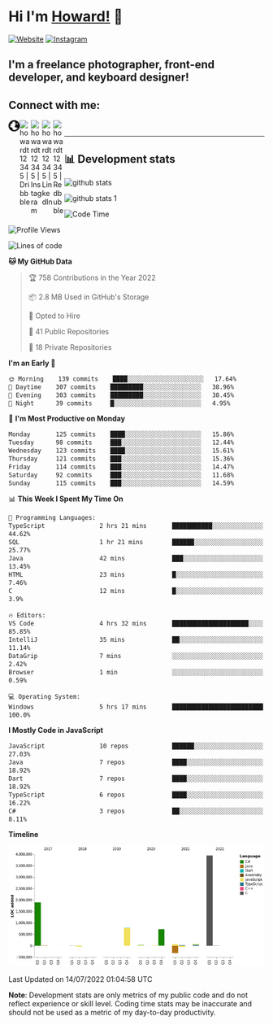 # Hi I'm [Howard!][website] 👋

[![Website](https://img.shields.io/website?label=howardt12345.com&style=for-the-badge&url=https%3A%2F%2Fhowardt12345.com)](https://howardt12345.com)
[![Instagram](https://img.shields.io/badge/instagram-%23E4405F.svg?&style=for-the-badge&logo=instagram&logoColor=white)](https://instagram.com/howardt12345)

I'm a freelance photographer, front-end developer, and keyboard designer!
---

## Connect with me:

[<img align="left" alt="howardt12345.com" width="22px" src="https://raw.githubusercontent.com/iconic/open-iconic/master/svg/globe.svg" />][website]
[<img align="left" alt="howardt12345 | Dribbble" width="22px" src="https://cdn.jsdelivr.net/npm/simple-icons@v3/icons/dribbble.svg" />][dribbble]
[<img align="left" alt="howardt12345 | Instagram" width="22px" src="https://cdn.jsdelivr.net/npm/simple-icons@v3/icons/instagram.svg" />][instagram]
[<img align="left" alt="howardt12345 | LinkedIn" width="22px" src="https://cdn.jsdelivr.net/npm/simple-icons@v3/icons/linkedin.svg" />][linkedin]
[<img align="left" alt="howardt12345 | Redbubble" width="22px" src="https://cdn.jsdelivr.net/npm/simple-icons@v3/icons/redbubble.svg" />][redbubble]

<br />

---

## 📊 Development stats

![github stats](https://github-readme-stats.vercel.app/api?username=howardt12345&show_icons=true&hide_border=true&theme=dark&hide=contribs,issues)

![github stats 1](https://github-readme-stats.vercel.app/api/top-langs?username=howardt12345&langs_count=8&show_icons=true&hide_border=true&theme=dark&layout=compact)

<!--START_SECTION:waka-->
![Code Time](http://img.shields.io/badge/Code%20Time-0%20secs-blue)

![Profile Views](http://img.shields.io/badge/Profile%20Views-0-blue)

![Lines of code](https://img.shields.io/badge/From%20Hello%20World%20I%27ve%20Written-7%20Million%20lines%20of%20code-blue)

**🐱 My GitHub Data** 

> 🏆 758 Contributions in the Year 2022
 > 
> 📦 2.8 MB Used in GitHub's Storage 
 > 
> 💼 Opted to Hire
 > 
> 📜 41 Public Repositories 
 > 
> 🔑 18 Private Repositories  
 > 
**I'm an Early 🐤** 

```text
🌞 Morning    139 commits    ████░░░░░░░░░░░░░░░░░░░░░   17.64% 
🌆 Daytime    307 commits    █████████░░░░░░░░░░░░░░░░   38.96% 
🌃 Evening    303 commits    █████████░░░░░░░░░░░░░░░░   38.45% 
🌙 Night      39 commits     █░░░░░░░░░░░░░░░░░░░░░░░░   4.95%

```
📅 **I'm Most Productive on Monday** 

```text
Monday       125 commits    ████░░░░░░░░░░░░░░░░░░░░░   15.86% 
Tuesday      98 commits     ███░░░░░░░░░░░░░░░░░░░░░░   12.44% 
Wednesday    123 commits    ████░░░░░░░░░░░░░░░░░░░░░   15.61% 
Thursday     121 commits    ███░░░░░░░░░░░░░░░░░░░░░░   15.36% 
Friday       114 commits    ███░░░░░░░░░░░░░░░░░░░░░░   14.47% 
Saturday     92 commits     ███░░░░░░░░░░░░░░░░░░░░░░   11.68% 
Sunday       115 commits    ███░░░░░░░░░░░░░░░░░░░░░░   14.59%

```


📊 **This Week I Spent My Time On** 

```text
💬 Programming Languages: 
TypeScript               2 hrs 21 mins       ███████████░░░░░░░░░░░░░░   44.62% 
SQL                      1 hr 21 mins        ██████░░░░░░░░░░░░░░░░░░░   25.77% 
Java                     42 mins             ███░░░░░░░░░░░░░░░░░░░░░░   13.45% 
HTML                     23 mins             █░░░░░░░░░░░░░░░░░░░░░░░░   7.46% 
C                        12 mins             █░░░░░░░░░░░░░░░░░░░░░░░░   3.9%

🔥 Editors: 
VS Code                  4 hrs 32 mins       █████████████████████░░░░   85.85% 
IntelliJ                 35 mins             ██░░░░░░░░░░░░░░░░░░░░░░░   11.14% 
DataGrip                 7 mins              ░░░░░░░░░░░░░░░░░░░░░░░░░   2.42% 
Browser                  1 min               ░░░░░░░░░░░░░░░░░░░░░░░░░   0.59%

💻 Operating System: 
Windows                  5 hrs 17 mins       █████████████████████████   100.0%

```

**I Mostly Code in JavaScript** 

```text
JavaScript               10 repos            ██████░░░░░░░░░░░░░░░░░░░   27.03% 
Java                     7 repos             ████░░░░░░░░░░░░░░░░░░░░░   18.92% 
Dart                     7 repos             ████░░░░░░░░░░░░░░░░░░░░░   18.92% 
TypeScript               6 repos             ████░░░░░░░░░░░░░░░░░░░░░   16.22% 
C#                       3 repos             ██░░░░░░░░░░░░░░░░░░░░░░░   8.11%

```


**Timeline**

![Chart not found](https://raw.githubusercontent.com/howardt12345/howardt12345/master/charts/bar_graph.png) 


 Last Updated on 14/07/2022 01:04:58 UTC
<!--END_SECTION:waka-->

**Note**: Development stats are only metrics of my public code and do not reflect experience or skill level. Coding time stats may be inaccurate and should not be used as a metric of my day-to-day productivity.

[website]: https://howardt12345.com
[dribbble]: https://dribbble.com/howardt12345
[instagram]: https://instagram.com/howardt12345
[linkedin]: https://linkedin.com/in/howardt12345
[redbubble]: https://www.redbubble.com/people/howardt12345/
